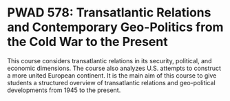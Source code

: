 # PWAD 578: Transatlantic Relations and Contemporary Geo-Politics from the Cold War to the Present

This course considers transatlantic relations in its security, political, and economic dimensions. The course also analyzes U.S. attempts to construct a more united European continent. It is the main aim of this course to give students a structured overview of transatlantic relations and geo-political developments from 1945 to the present.